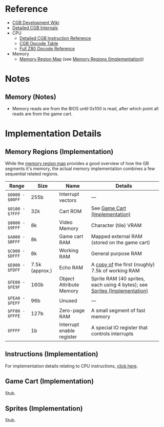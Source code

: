 # Reference
- [CGB Development Wiki](http://gbdev.gg8.se/wiki/articles/Main_Page)
- [Detailed CGB Internals](http://marc.rawer.de/Gameboy/Docs/GBCPUman.pdf)
- CPU
    - [Detailed CGB Instruction Reference](https://rednex.github.io/rgbds/gbz80.7.html)
    - [CGB Opcode Table](http://pastraiser.com/cpu/gameboy/gameboy_opcodes.html)
    - [Full Z80 Opcode Reference](http://z80-heaven.wikidot.com/opcode-reference-chart)
- Memory
    - [Memory Region Map](http://gameboy.mongenel.com/dmg/asmmemmap.html) (see [Memory Regions (Implementation)](#memory-regions-implementation))

# Notes
## Memory (Notes)
- Memory reads are from the BIOS until 0x100 is read, after which point all reads are from the game cart.

# Implementation Details
## Memory Regions (Implementation)
While the [memory region map](http://gameboy.mongenel.com/dmg/asmmemmap.html) provides a good overview of how the GB
segments it's memory, the actual memory implementation combines a few sequential related regions.

|Range|Size|Name|Details|
|-----|----|-----|-------|
|`$0000 - $00FF`|255b|Interrupt vectors|&mdash;|
|`$0100 - $7FFF`|32k|Cart ROM|See [Game Cart (Implementation)](#game-cart-implementation)|
|`$8000 - $9FFF`|8k|Video Memory|Character (tile) VRAM|
|`$A000 - $BFFF`|8k|Game cart RAM|Mapped external RAM (stored on the game cart)|
|`$C000 - $DFFF`|8k|Working RAM|General purpose RAM|
|`$E000 - $FDFF`|7.5k (approx.)|Echo RAM|A [copy of](http://gbdev.gg8.se/wiki/articles/Memory_Map#Echo_RAM) the first (roughly) 7.5k of working RAM|
|`$FE00 - $FE9F`|160b|Object Attribute Memory|Sprite RAM (40 sprites, each using 4 bytes); see [Sprites (Implementation)](#sprites-implementation)|
|`$FEA0 - $FEFF`|96b|Unused|&mdash;|
|`$FF80 - $FFFE`|127b|Zero-page RAM|A small segment of fast memory|
|`$FFFF`|1b|Interrupt enable register|A special IO register that controls interrupts|

## Instructions (Implementation)
For implementation details relating to CPU instructions, [click here](src/Emulator/Cpu/README.md).

## Game Cart (Implementation)
Stub.

## Sprites (Implementation)
Stub.
